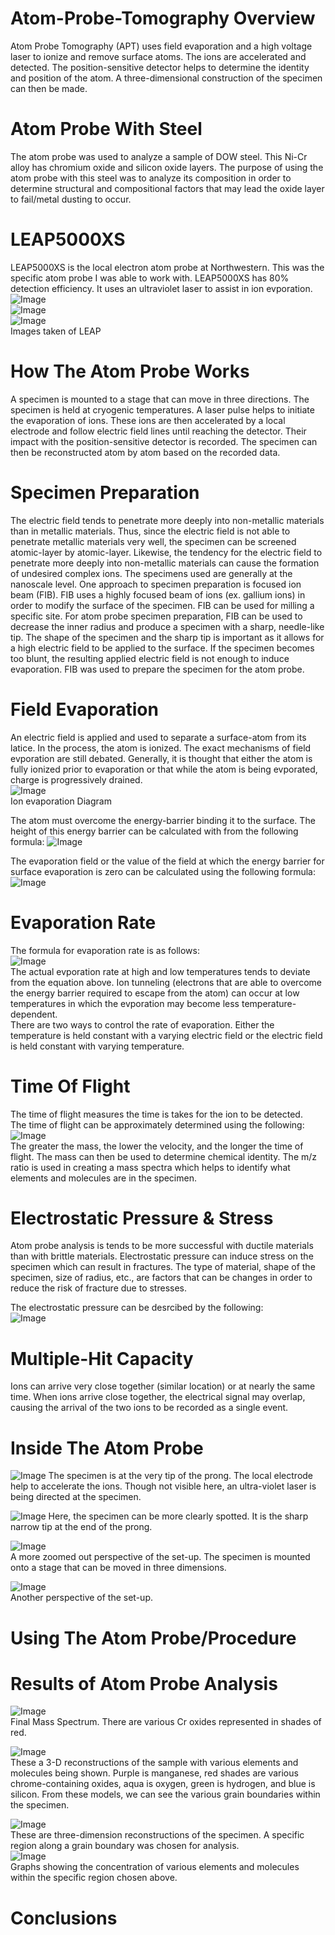 # Atom-Probe-Tomography Overview
Atom Probe Tomography (APT) uses field evaporation and a high voltage laser to ionize and remove surface atoms. The ions are accelerated and detected. The position-sensitive detector helps to determine the identity and position of the atom. A three-dimensional construction of the specimen can then be made.

# Atom Probe With Steel 
The atom probe was used to analyze a sample of DOW steel. This Ni-Cr alloy has chromium oxide and silicon oxide layers. The purpose of using the atom probe with this steel was to analyze its composition in order to determine structural and compositional factors that may lead the oxide layer to fail/metal dusting to occur. 

# LEAP5000XS
LEAP5000XS is the local electron atom probe at Northwestern. This was the specific atom probe I was able to work with. LEAP5000XS has 80% detection efficiency. It uses an ultraviolet laser to assist in ion evporation.  
![Image](/LEAP5000XS/image3.jpeg)  
![Image](/LEAP5000XS/image2.jpeg)  
![Image](/LEAP5000XS/image1.jpeg)  
Images taken of LEAP

# How The Atom Probe Works
A specimen is mounted to a stage that can move in three directions. The specimen is held at cryogenic temperatures. A laser pulse helps to initiate the evaporation of ions. These ions are then accelerated by a local electrode and follow electric field lines until reaching the detector. Their impact with the position-sensitive detector is recorded. The specimen can then be reconstructed atom by atom based on the recorded data. 

# Specimen Preparation 
The electric field tends to penetrate more deeply into non-metallic materials than in metallic materials. Thus, since the electric field is not able to penetrate metallic materials very well, the specimen can be screened atomic-layer by atomic-layer. Likewise, the tendency for the electric field to penetrate more deeply into non-metallic materials can cause the formation of undesired complex ions. The specimens used are generally at the nanoscale level. One approach to specimen preparation is focused ion beam (FIB). FIB uses a highly focused beam of ions (ex. gallium ions) in order to modify the surface of the specimen. FIB can be used for milling a specific site. For atom probe specimen preparation, FIB can be used to decrease the inner radius and produce a specimen with a sharp, needle-like tip. The shape of the specimen and the sharp tip is important as it allows for a high electric field to be applied to the surface. If the specimen becomes too blunt, the resulting applied electric field is not enough to induce evaporation. FIB was used to prepare the specimen for the atom probe. 

# Field Evaporation
An electric field is applied and used to separate a surface-atom from its latice. In the process, the atom is ionized. The exact mechanisms of field evporation are still debated. Generally, it is thought that either the atom is fully ionized prior to evaporation or that while the atom is being evporated, charge is progressively drained.  
![Image](/Diagrams:Graphs/Ion_Evaporation.png)  
Ion evaporation Diagram  

The atom must overcome the energy-barrier binding it to the surface. The height of this energy barrier can be calculated with from the following formula: 
![Image](/Equations/Energy_Barrier_Height.png)  

The evaporation field or the value of the field at which the energy barrier for surface evaporation is zero can be calculated using the following formula:  
![Image](/Equations/Field_Evaporation.png)

# Evaporation Rate
The formula for evaporation rate is as follows:  
![Image](/Equations/Evaporation_Rate.png)  
The actual evporation rate at high and low temperatures tends to deviate from the equation above. Ion tunneling (electrons that are able to overcome the energy barrier required to escape from the atom) can occur at low temperatures in which the evporation may become less temperature-dependent.  
There are two ways to control the rate of evaporation. Either the temperature is held constant with a varying electric field or the electric field is held constant with varying temperature. 

# Time Of Flight
The time of flight measures the time is takes for the ion to be detected.  
The time of flight can be approximately determined using the following:  
![Image](/Equations/Time_Of_Flight.png)  
The greater the mass, the lower the velocity, and the longer the time of flight. The mass can then be used to determine chemical identity. The m/z ratio is used in creating a mass spectra which helps to identify what elements and molecules are in the specimen.   

# Electrostatic Pressure & Stress
Atom probe analysis is tends to be more successful with ductile materials than with brittle materials. Electrostatic pressure can induce stress on the specimen which can result in fractures. The type of material, shape of the specimen, size of radius, etc., are factors that can be changes in order to reduce the risk of fracture due to stresses.  

The electrostatic pressure can be desrcibed by the following:  
![Image](/Equations/Electrostatic_Pressure.png)

# Multiple-Hit Capacity
Ions can arrive very close together (similar location) or at nearly the same time. When ions arrive close together, the electrical signal may overlap, causing the arrival of the two ions to be recorded as a single event. 

# Inside The Atom Probe
![Image](/LEAP5000XS/Atom_Probe_Inside(1).png)
The specimen is at the very tip of the prong. The local electrode help to accelerate the ions. Though not visible here, an ultra-violet laser is being directed at the specimen. 

![Image](/LEAP5000XS/Atom_Probe_Inside(2).png)
Here, the specimen can be more clearly spotted. It is the sharp narrow tip at the end of the prong.  

![Image](/LEAP5000XS/Atom_Probe_Inside(3).png)  
A more zoomed out perspective of the set-up. The specimen is mounted onto a stage that can be moved in three dimensions.  

![Image](/LEAP5000XS/Atom_Probe_Inside(4).png)  
Another perspective of the set-up.

# Using The Atom Probe/Procedure


# Results of Atom Probe Analysis
![Image](/Diagrams:Graphs/Final_Mass_Spectrum.png)  
Final Mass Spectrum. There are various Cr oxides represented in shades of red. 

![Image](/Diagrams:Graphs/Three_Dimensional_Mixtures.png)  
These a 3-D reconstructions of the sample with various elements and molecules being shown. Purple is manganese, red shades are various chrome-containing oxides, aqua is oxygen, green is hydrogen, and blue is silicon. From these models, we can see the various grain boundaries within the specimen.  

![Image](/Diagrams:Graphs/three_dimensional_grain.png)  
These are three-dimension reconstructions of the specimen. A specific region along a grain boundary was chosen for analysis.  
![Image](/Diagrams:Graphs/three_dimensional_grain_concentration.png)  
Graphs showing the concentration of various elements and molecules within the specific region chosen above. 

# Conclusions

